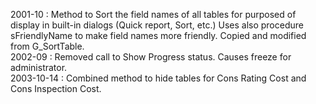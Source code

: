 2001-10 : Method to Sort the field names of all tables for purposed of display in built-in dialogs (Quick report, Sort, etc.) Uses also procedure sFriendlyName to make field names more friendly. Copied and modified from G_SortTable.  2002-09 : Removed call to Show Progress status. Causes freeze for administrator.  2003-10-14 : Combined method to hide tables for Cons Rating Cost and Cons Inspection Cost.